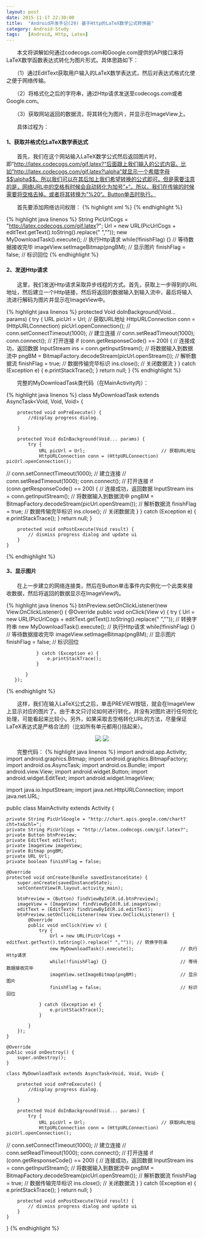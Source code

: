 ```yaml
---
layout: post
date: 2015-11-17 22:30:00
title:  "Android开发手记(29) 基于Http的LaTeX数学公式转换器"
category: Android-Study
tags:   [Android, Http, Latex]
---
```


<script type="text/javascript" src="http://cdn.mathjax.org/mathjax/latest/MathJax.js?config=default"></script>

　　本文将讲解如何通过codecogs.com和Google.com提供的API接口来将LaTeX数学函数表达式转化为图片形式。具体思路如下：

　　（1）通过EditText获取用户输入的LaTeX数学表达式，然后对表达式格式化使之便于网络传输。

　　（2）将格式化之后的字符串，通过Http请求发送至codecogs.com或者Google.com。

　　（3）获取网站返回的数据流，将其转化为图片，并显示在ImageView上。

　　具体过程为：

#### **1、获取并格式化LaTeX数学表达式**

　　首先，我们在这个网站输入LaTeX数学公式然后返回图片时，即“http://latex.codecogs.com/gif.latex?“后面跟上我们输入的公式内容。比如”http://latex.codecogs.com/gif.latex?\alpha”就显示一个希腊字母$$\alpha$$。所以我们可以在其后加上我们希望转换的公式即可。但是需要注意的是，网络URL中的空格有时候会自动转化为加号”+“。所以，我们在传输的时候需要将空格去掉。或者将其转换为”%20“。Button单击时执行。

　　首先要添加网络访问权限：
{% highlight xml %}
<uses-permission android:name="android.permission.INTERNET"/>
{% endhighlight %}

{% highlight java linenos %}
String PicUrlCogs = "http://latex.codecogs.com/gif.latex?";
Url = new URL(PicUrlCogs + editText.getText().toString().replace(" ",""));
new MyDownloadTask().execute();                 // 执行Http请求
while(!finishFlag) {}                           // 等待数据接收完毕
imageView.setImageBitmap(pngBM);                // 显示图片
finishFlag = false;                             // 标识回位
{% endhighlight %}

#### **2、发送Http请求**

　　这里，我们发送Http请求采取异步线程的方式。首先，获取上一步得到的URL地址，然后建立一个Http链接，然后将返回的数据输入到输入流中，最后将输入流进行解码为图片并显示在ImageView中。

{% highlight java linenos %}
      protected Void doInBackground(Void... params) {
            try {
                URL picUrl = Url;                            // 获取URL地址
                  HttpURLConnection conn = (HttpURLConnection) picUrl.openConnection();
//                conn.setConnectTimeout(1000);              // 建立连接
//                conn.setReadTimeout(1000);
                conn.connect();                              // 打开连接
                if (conn.getResponseCode() == 200) {         // 连接成功，返回数据
                    InputStream ins = conn.getInputStream(); // 将数据输入到数据流中
                    pngBM = BitmapFactory.decodeStream(picUrl.openStream()); // 解析数据流
                    finishFlag = true;                       // 数据传输完毕标识
                    ins.close();                             // 关闭数据流
                }
            } catch (Exception e) {
                e.printStackTrace();
            }
            return null;
        }
{% endhighlight %}

　　完整的MyDownloadTask类代码（在MainActivity内）：

{% highlight java linenos %}
class MyDownloadTask extends AsyncTask<Void, Void, Void> {
 
        protected void onPreExecute() {
            //display progress dialog.
 
        }
 
        protected Void doInBackground(Void... params) {
            try {
                URL picUrl = Url;                            // 获取URL地址
                HttpURLConnection conn = (HttpURLConnection) picUrl.openConnection();
//                conn.setConnectTimeout(1000);              // 建立连接
//                conn.setReadTimeout(1000);
                conn.connect();                              // 打开连接
                if (conn.getResponseCode() == 200) {         // 连接成功，返回数据
                    InputStream ins = conn.getInputStream(); // 将数据输入到数据流中
                    pngBM = BitmapFactory.decodeStream(picUrl.openStream()); // 解析数据流
                    finishFlag = true;                       // 数据传输完毕标识
                    ins.close();                             // 关闭数据流
                }
            } catch (Exception e) {
                e.printStackTrace();
            }
            return null;
        }
 
        protected void onPostExecute(Void result) {
            // dismiss progress dialog and update ui
        }
    }
{% endhighlight %}

#### **3、显示图片**

　　在上一步建立的网络连接类，然后在Button单击事件内实例化一个此类来接收数据，然后将返回的数据显示在ImageView内。

{% highlight java linenos %}
        btnPreview.setOnClickListener(new View.OnClickListener() {
           @Override
           public void onClick(View v) {
               try {
                   Url = new URL(PicUrlCogs + editText.getText().toString().replace(" ","")); // 转换字符串
                   new MyDownloadTask().execute();                 // 执行Http请求
                   while(!finishFlag) {}                           // 等待数据接收完毕
                   imageView.setImageBitmap(pngBM);                // 显示图片
                   finishFlag = false;                             // 标识回位
 
               } catch (Exception e) {
                   e.printStackTrace();
               }
 
           }
       });
{% endhighlight %}
       
　　这样，我们在输入LaTeX公式之后，单击PREVIEW按钮，就会在ImageView上显示对应的图片了。由于本文只讨论如何进行转化，并没有对图片进行任何优化处理，可能看起来比较小。另外，如果采取去空格转化URL的方法，尽量保证LaTeX表达式是严格合法的（比如所有单元都用{}括起来）。

<div style="text-align: center">
<img src="{{ site.url }}/images/posts/201511/2015111704.png"/> 
<img src="{{ site.url }}/images/posts/201511/2015111705.png"/> 
</div>

　　完整代码：
{% highlight java linenos %}
import android.app.Activity;
import android.graphics.Bitmap;
import android.graphics.BitmapFactory;
import android.os.AsyncTask;
import android.os.Bundle;
import android.view.View;
import android.widget.Button;
import android.widget.EditText;
import android.widget.ImageView;
 
import java.io.InputStream;
import java.net.HttpURLConnection;
import java.net.URL;
 
public class MainActivity extends Activity {
 
    private String PicUrlGoogle = "http://chart.apis.google.com/chart?cht=tx&chl=";
    private String PicUrlCogs = "http://latex.codecogs.com/gif.latex?";
    private Button btnPreview;
    private EditText editText;
    private ImageView imageView;
    private Bitmap pngBM;
    private URL Url;
    private boolean finishFlag = false;
 
    @Override
    protected void onCreate(Bundle savedInstanceState) {
        super.onCreate(savedInstanceState);
        setContentView(R.layout.activity_main);
 
        btnPreview = (Button) findViewById(R.id.btnPreview);
        imageView = (ImageView) findViewById(R.id.imageView);
        editText = (EditText) findViewById(R.id.editText);
        btnPreview.setOnClickListener(new View.OnClickListener() {
            @Override
            public void onClick(View v) {
                try {
                    Url = new URL(PicUrlCogs + editText.getText().toString().replace(" ","")); // 转换字符串
                    new MyDownloadTask().execute();                 // 执行Http请求
                    while(!finishFlag) {}                           // 等待数据接收完毕
                    imageView.setImageBitmap(pngBM);                // 显示图片
                    finishFlag = false;                             // 标识回位
 
                } catch (Exception e) {
                    e.printStackTrace();
                }
 
            }
        });
    }
 
    @Override
    public void onDestroy() {
        super.onDestroy();
    }
 
    class MyDownloadTask extends AsyncTask<Void, Void, Void> {
 
        protected void onPreExecute() {
            //display progress dialog.
 
        }
 
        protected Void doInBackground(Void... params) {
            try {
                URL picUrl = Url;                            // 获取URL地址
                HttpURLConnection conn = (HttpURLConnection) picUrl.openConnection();
//                conn.setConnectTimeout(1000);              // 建立连接
//                conn.setReadTimeout(1000);
                conn.connect();                              // 打开连接
                if (conn.getResponseCode() == 200) {         // 连接成功，返回数据
                    InputStream ins = conn.getInputStream(); // 将数据输入到数据流中
                    pngBM = BitmapFactory.decodeStream(picUrl.openStream()); // 解析数据流
                    finishFlag = true;                       // 数据传输完毕标识
                    ins.close();                             // 关闭数据流
                }
            } catch (Exception e) {
                e.printStackTrace();
            }
            return null;
        }
 
        protected void onPostExecute(Void result) {
            // dismiss progress dialog and update ui
        }
    }
 
}
{% endhighlight %}

